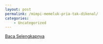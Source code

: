 ```yaml
---
layout: post
permalink: /mimpi-memeluk-pria-tak-dikenal/
categories:
    - Uncategorized
---
```


[Baca Selengkapnya](/07)